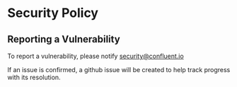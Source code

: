 # Security Policy

## Reporting a Vulnerability

To report a vulnerability, please notify [security@confluent.io](mailto:security@confluent.io)

If an issue is confirmed, a github issue will be created to help track progress with its resolution.